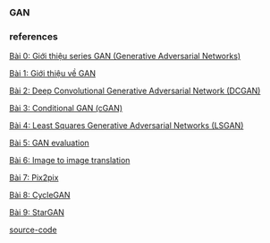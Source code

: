 ### GAN

### references

[Bài 0: Giới thiệu series GAN (Generative Adversarial Networks)](https://nttuan8.com/gioi-thieu-series-gan-generative-adversarial-networks/)

[Bài 1: Giới thiệu về GAN](https://nttuan8.com/bai-1-gioi-thieu-ve-gan/)

[Bài 2: Deep Convolutional Generative Adversarial Network (DCGAN)](https://nttuan8.com/bai-2-deep-convolutional-gan-dcgan/)

[Bài 3: Conditional GAN (cGAN)](https://nttuan8.com/bai-3-conditional-gan-cgan/)

[Bài 4: Least Squares Generative Adversarial Networks (LSGAN)]()

[Bài 5: GAN evaluation](https://nttuan8.com/bai-4-least-squares-generative-adversarial-networks-lsgan/)

[Bài 6: Image to image translation]()

[Bài 7: Pix2pix](https://nttuan8.com/bai-6-image-to-image-translation/)

[Bài 8: CycleGAN](https://nttuan8.com/bai-8-cyclegan/)

[Bài 9: StarGAN](https://nttuan8.com/bai-9-stargan/)

[source-code](https://github.com/nttuan8/GAN_Tutorial)
